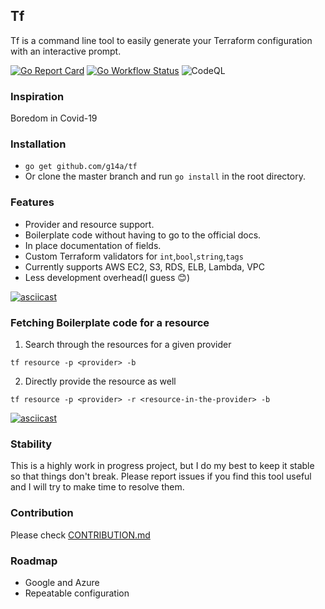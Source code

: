 ## Tf
 
Tf is a command line tool to easily generate your Terraform configuration with an interactive prompt.

[![Go Report Card](https://goreportcard.com/badge/github.com/g14a/tf)](https://goreportcard.com/report/github.com/g14a/tf)
[![Go Workflow Status](https://github.com/g14a/tf/workflows/Go/badge.svg)](https://github.com/g14a/tf/workflows/Go/badge.svg)
![CodeQL](https://github.com/g14a/tf/workflows/CodeQL/badge.svg)

### Inspiration
Boredom in Covid-19

### Installation
* ```go get github.com/g14a/tf```  
* Or clone the master branch and run ```go install``` in the root directory.

### Features
* Provider and resource support.
* Boilerplate code without having to go to the official docs.  
* In place documentation of fields.
* Custom Terraform validators for ```int```,```bool```,```string```,```tags```  
* Currently supports AWS EC2, S3, RDS, ELB, Lambda, VPC
* Less development overhead(I guess :blush:)

[![asciicast](https://asciinema.org/a/p6e5I9fNEslVdcaKFAJHgRfdt.svg)](https://asciinema.org/a/p6e5I9fNEslVdcaKFAJHgRfdt)

### Fetching Boilerplate code for a resource

1. Search through the resources for a given provider
```shell
tf resource -p <provider> -b
```
2. Directly provide the resource as well
```shell
tf resource -p <provider> -r <resource-in-the-provider> -b
```

[![asciicast](https://asciinema.org/a/IMsCtr687FYZKkjJEuJHjMvhH.svg)](https://asciinema.org/a/IMsCtr687FYZKkjJEuJHjMvhH)

### Stability
This is a highly work in progress project, but I do my best to keep it stable so that things don't break.
Please report issues if you find this tool useful and I will try to make time to resolve them.

### Contribution 
Please check [CONTRIBUTION.md](https://github.com/g14a/tf/blob/main/CONTRIBUTING.md)

### Roadmap
* Google and Azure
* Repeatable configuration